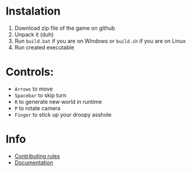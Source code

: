 # Instalation
1. Download zip file of the game on github
2. Unpack it (duh)
3. Run `build.bat` if you are on Windows or `build.sh` if you are on Linux
4. Run created executable

# Controls:
- `Arrows` to move
- `Spacebar` to skip turn
- `R` to generate new world in runtime
- `P` to rotate camera
- `Finger` to stick up your droopy asshole

# Info
- [Contributing rules](./docs/CONTRIBUTING.md)
- [Documentation](./docs/DOCUMENTATION.md)